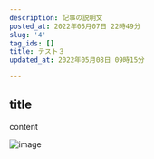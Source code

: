 ```yaml
---
description: 記事の説明文
posted_at: 2022年05月07日 22時49分
slug: '4'
tag_ids: []
title: テスト３
updated_at: 2022年05月08日 09時15分

---
```

## title
content

![image](/GitHubIssuesCMS_sideF//static/images/article/51fc8f2696a54e2c18077408eb9b92e4.png.webphttps://user-images.githubusercontent.com/42331656/167257198-e2771807-8ee9-4e26-9307-1a0113b00797.png)

